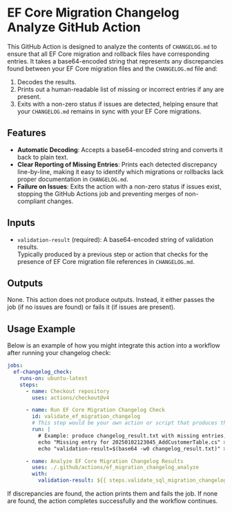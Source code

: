 # EF Core Migration Changelog Analyze GitHub Action

This GitHub Action is designed to analyze the contents of `CHANGELOG.md` to ensure that all EF Core migration and rollback files have corresponding entries. It takes a base64-encoded string that represents any discrepancies found between your EF Core migration files and the `CHANGELOG.md` file and:

1. Decodes the results.  
2. Prints out a human-readable list of missing or incorrect entries if any are present.  
3. Exits with a non-zero status if issues are detected, helping ensure that your `CHANGELOG.md` remains in sync with your EF Core migrations.

## Features

- **Automatic Decoding**: Accepts a base64-encoded string and converts it back to plain text.
- **Clear Reporting of Missing Entries**: Prints each detected discrepancy line-by-line, making it easy to identify which migrations or rollbacks lack proper documentation in `CHANGELOG.md`.
- **Failure on Issues**: Exits the action with a non-zero status if issues exist, stopping the GitHub Actions job and preventing merges of non-compliant changes.

## Inputs

- `validation-result` (required): A base64-encoded string of validation results.  
  Typically produced by a previous step or action that checks for the presence of EF Core migration file references in `CHANGELOG.md`.

## Outputs

None. This action does not produce outputs. Instead, it either passes the job (if no issues are found) or fails it (if issues are present).

## Usage Example

Below is an example of how you might integrate this action into a workflow after running your changelog check:

```yaml
jobs:
  ef-changelog_check:
    runs-on: ubuntu-latest
    steps:
      - name: Checkout repository
        uses: actions/checkout@v4

      - name: Run EF Core Migration Changelog Check
        id: validate_ef_migration_changelog
        # This step would be your own action or script that produces the base64-encoded validation result.
        run: |
          # Example: produce changelog_result.txt with missing entries, then encode it
          echo "Missing entry for 20250102123045_AddCustomerTable.cs" > changelog_result.txt
          echo "validation-result=$(base64 -w0 changelog_result.txt)" >> $GITHUB_OUTPUT

      - name: Analyze EF Core Migration Changelog Results
        uses: ./.github/actions/ef_migration_changelog_analyze
        with:
          validation-result: ${{ steps.validate_sql_migration_changelog.outputs.validation-result }}
```

If discrepancies are found, the action prints them and fails the job. If none are found, the action completes successfully and the workflow continues.
